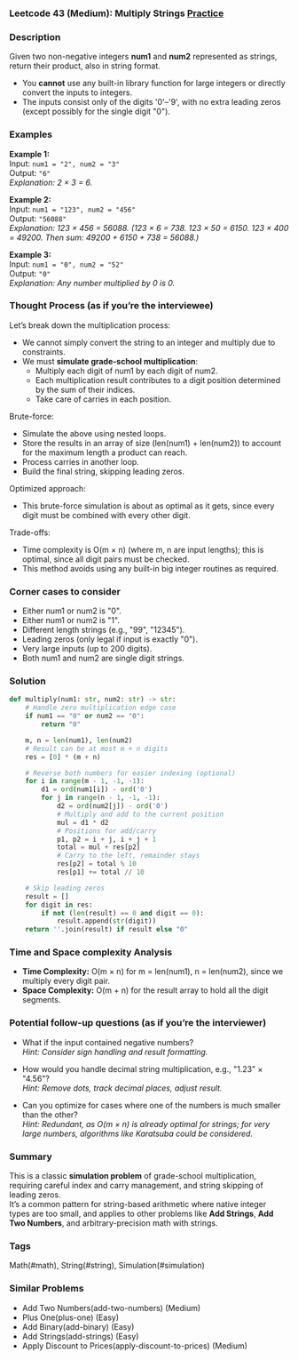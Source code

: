 ### Leetcode 43 (Medium): Multiply Strings [Practice](https://leetcode.com/problems/multiply-strings)

### Description  
Given two non-negative integers **num1** and **num2** represented as strings, return their product, also in string format.  
- You **cannot** use any built-in library function for large integers or directly convert the inputs to integers.
- The inputs consist only of the digits '0'–'9', with no extra leading zeros (except possibly for the single digit "0").

### Examples  

**Example 1:**  
Input: `num1 = "2", num2 = "3"`  
Output: `"6"`  
*Explanation: 2 × 3 = 6.*

**Example 2:**  
Input: `num1 = "123", num2 = "456"`  
Output: `"56088"`  
*Explanation: 123 × 456 = 56088. (123 × 6 = 738. 123 × 50 = 6150. 123 × 400 = 49200. Then sum: 49200 + 6150 + 738 = 56088.)*

**Example 3:**  
Input: `num1 = "0", num2 = "52"`  
Output: `"0"`  
*Explanation: Any number multiplied by 0 is 0.*

### Thought Process (as if you’re the interviewee)  

Let’s break down the multiplication process:

- We cannot simply convert the string to an integer and multiply due to constraints.
- We must **simulate grade-school multiplication**:  
   - Multiply each digit of num1 by each digit of num2.
   - Each multiplication result contributes to a digit position determined by the sum of their indices.
   - Take care of carries in each position.

Brute-force:  
- Simulate the above using nested loops.
- Store the results in an array of size (len(num1) + len(num2)) to account for the maximum length a product can reach.
- Process carries in another loop.
- Build the final string, skipping leading zeros.

Optimized approach:  
- This brute-force simulation is about as optimal as it gets, since every digit must be combined with every other digit.

Trade-offs:  
- Time complexity is O(m × n) (where m, n are input lengths); this is optimal, since all digit pairs must be checked.
- This method avoids using any built-in big integer routines as required.

### Corner cases to consider  
- Either num1 or num2 is "0".
- Either num1 or num2 is "1".
- Different length strings (e.g., "99", "12345").
- Leading zeros (only legal if input is exactly "0").
- Very large inputs (up to 200 digits).
- Both num1 and num2 are single digit strings.

### Solution

```python
def multiply(num1: str, num2: str) -> str:
    # Handle zero multiplication edge case
    if num1 == "0" or num2 == "0":
        return "0"

    m, n = len(num1), len(num2)
    # Result can be at most m + n digits
    res = [0] * (m + n)

    # Reverse both numbers for easier indexing (optional)
    for i in range(m - 1, -1, -1):
        d1 = ord(num1[i]) - ord('0')
        for j in range(n - 1, -1, -1):
            d2 = ord(num2[j]) - ord('0')
            # Multiply and add to the current position
            mul = d1 * d2
            # Positions for add/carry
            p1, p2 = i + j, i + j + 1
            total = mul + res[p2]
            # Carry to the left, remainder stays
            res[p2] = total % 10
            res[p1] += total // 10

    # Skip leading zeros
    result = []
    for digit in res:
        if not (len(result) == 0 and digit == 0):
            result.append(str(digit))
    return ''.join(result) if result else "0"
```

### Time and Space complexity Analysis  

- **Time Complexity:** O(m × n) for m = len(num1), n = len(num2), since we multiply every digit pair.
- **Space Complexity:** O(m + n) for the result array to hold all the digit segments.

### Potential follow-up questions (as if you’re the interviewer)  

- What if the input contained negative numbers?  
  *Hint: Consider sign handling and result formatting.*

- How would you handle decimal string multiplication, e.g., "1.23" × "4.56"?  
  *Hint: Remove dots, track decimal places, adjust result.*

- Can you optimize for cases where one of the numbers is much smaller than the other?  
  *Hint: Redundant, as O(m × n) is already optimal for strings; for very large numbers, algorithms like Karatsuba could be considered.*

### Summary
This is a classic **simulation problem** of grade-school multiplication, requiring careful index and carry management, and string skipping of leading zeros.  
It’s a common pattern for string-based arithmetic where native integer types are too small, and applies to other problems like **Add Strings**, **Add Two Numbers**, and arbitrary-precision math with strings.

### Tags
Math(#math), String(#string), Simulation(#simulation)

### Similar Problems
- Add Two Numbers(add-two-numbers) (Medium)
- Plus One(plus-one) (Easy)
- Add Binary(add-binary) (Easy)
- Add Strings(add-strings) (Easy)
- Apply Discount to Prices(apply-discount-to-prices) (Medium)
